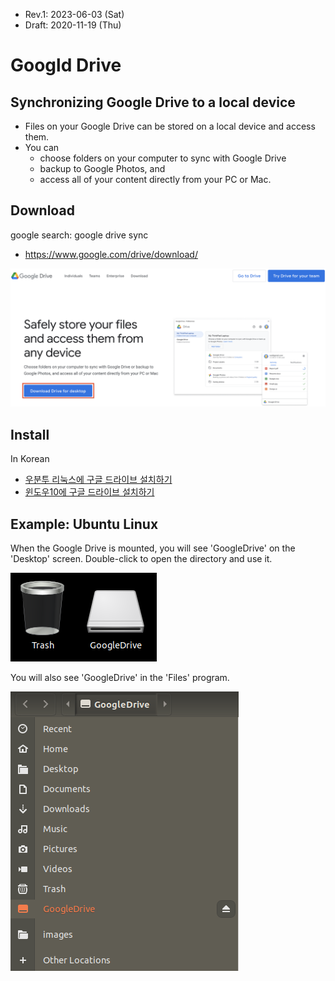 * Rev.1: 2023-06-03 (Sat)
* Draft: 2020-11-19 (Thu)

# Googld Drive
## Synchronizing Google Drive to a local device
* Files on your Google Drive can be stored on a local device and access them.
* You can
  * choose folders on your computer to sync with Google Drive
  * backup to Google Photos, and 
  * access all of your content directly from your PC or Mac.

## Download
google search: google drive sync
* https://www.google.com/drive/download/

<img src='images/google_drive-download.png'>

## Install
In Korean
* [우분투 리눅스에 구글 드라이브 설치하기](kr/how-to-install/INSTALL-on-ubuntu_linux.md)
* [윈도우10에 구글 드라이브 설치하기](kr/how-to-install/INSTALL-on-windows10.md)

## Example: Ubuntu Linux
When the Google Drive is mounted, you will see 'GoogleDrive' on the 'Desktop' screen. Double-click to open the directory and use it.

<img src='images/google-drive-ocamlfuse-mounted_result-2.png'>

You will also see 'GoogleDrive' in the 'Files' program.

<img src='images/google-drive-ocamlfuse-mounted_result-1.png'>
